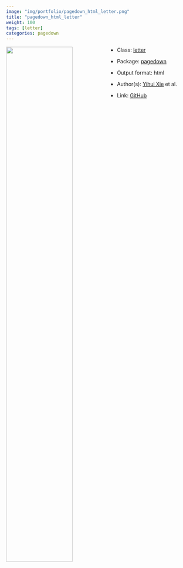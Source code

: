 ```yaml
---
image: "img/portfolio/pagedown_html_letter.png"
title: "pagedown_html_letter"
weight: 100
tags: [letter]
categories: pagedown
---
```




<!--more-->

<a href="../../img/portfolio/pagedown_html_letter.png"><img class = "jf-image-shadow" src="../../img/portfolio/pagedown_html_letter.png" style="display: block; margin: auto;" width="60%"  align="left"></a>

- Class: [letter](../../tags/letter)
- Package: [pagedown](pagedown)
- Output format: html

- Author(s): [Yihui Xie](https://yihui.org/) et al.
- Link: [GitHub](https://github.com/rstudio/pagedown)


